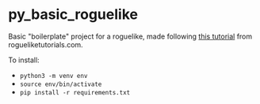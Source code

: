 # py_basic_roguelike

Basic "boilerplate" project for a roguelike, made following [this tutorial](http://www.rogueliketutorials.com/tutorials/tcod/v2/) from rogueliketutorials.com.

To install:
* `python3 -m venv env`
* `source env/bin/activate`
* `pip install -r requirements.txt`